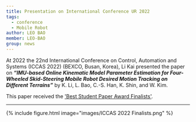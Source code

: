 ```yaml
---
title: Presentation on International Conference UR 2022 
tags:
  - conference
  - Mobile Robot
author: LEO BAO
member: LEO-BAO
group: news
---
```



At 2022 the 22nd International Conference on Control, Automation and Systems (ICCAS 2022) (BEXCO, Busan, Korea), Li Kai presented the paper on **_“IMU-based Online Kinematic Model Parameter Estimation for Four-Wheeled Skid-Steering Mobile Robot Desired Motion Tracking on Different Terrains”_** by K. Li, L. Bao, C.-S. Han, K. Shin, and W. Kim.    
     
     
This paper received the ['Best Student Paper Award Finalists'](https://2022.iccas.org/?page_id=988).     


***
{%
  include figure.html
  image="images/ICCAS 2022 Finalists.png"
%}



